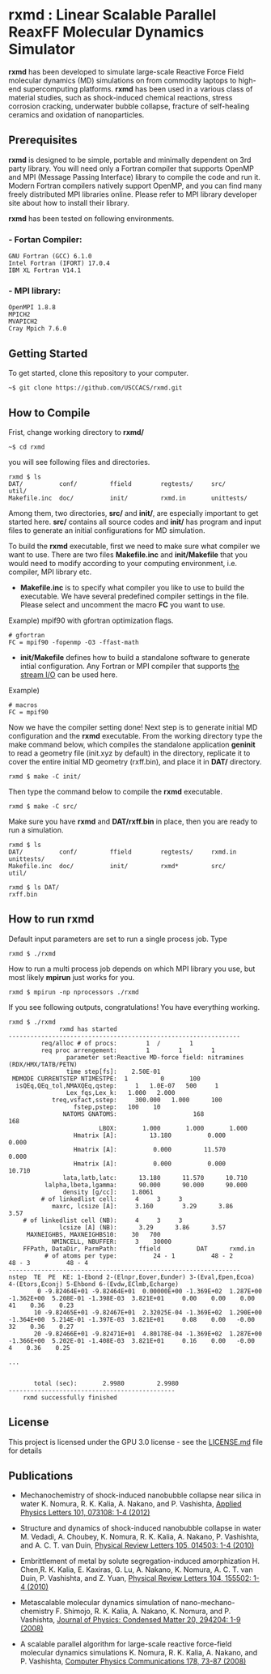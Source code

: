 # rxmd : Linear Scalable Parallel ReaxFF Molecular Dynamics Simulator

**rxmd** has been developed to simulate large-scale Reactive Force Field molecular dynamics (MD) simulations on from commodity laptops to high-end supercomputing platforms. **rxmd** has been used in a various class of material studies, such as shock-induced chemical reactions, stress corrosion cracking, underwater bubble collapse, fracture of self-healing ceramics and oxidation of nanoparticles. 

## Prerequisites

**rxmd** is designed to be simple, portable and minimally dependent on 3rd party library. You will need only a Fortran compiler that supports OpenMP and MPI (Message Passing Interface) library to compile the code and run it. Modern Fortran compilers natively support OpenMP, and you can find many freely distributed MPI libraries online. Please refer to MPI library developer site about how to install their library. 

**rxmd** has been tested on following environments.

### - Fortan Compiler: 
```
GNU Fortran (GCC) 6.1.0
Intel Fortran (IFORT) 17.0.4
IBM XL Fortran V14.1
```
### - MPI library: 
```
OpenMPI 1.8.8
MPICH2
MVAPICH2 
Cray Mpich 7.6.0
```

## Getting Started

To get started,  clone this repository to your computer. 
```
~$ git clone https://github.com/USCCACS/rxmd.git
```

## How to Compile

Frist, change working directory to **rxmd/**
```
~$ cd rxmd
```
you will see following files and directories.

```
rxmd $ ls
DAT/          conf/         ffield        regtests/     src/          util/
Makefile.inc  doc/          init/         rxmd.in       unittests/
```

Among them, two directories, **src/** and **init/**, are especially important to get started here. **src/** contains all source codes and **init/** has program and input files to generate an initial configurations for MD simulation. 

To build the **rxmd** executable, first we need to make sure what compiler we want to use. There are two files **Makefile.inc** and **init/Makefile** that you would need to modify according to your computing environment, i.e. compiler, MPI library etc. 

- **Makefile.inc** is to specify what compiler you like to use to build the executable. We have several predefined compiler settings in the file. Please select and uncomment the macro **FC** you want to use. 

Example) mpif90 with gfortran optimization flags. 
```
# gfortran
FC = mpif90 -fopenmp -O3 -ffast-math
```

- **init/Makefile** defines how to build a standalone software to generate intial configuration. Any Fortran or MPI compiler that supports [the stream I/O](https://docs.oracle.com/cd/E19205-01/819-5262/aeuca/index.html) can be used here. 

Example)
```
# macros    
FC = mpif90
```

Now we have the compiler setting done! Next step is to generate initial MD configuration and the **rxmd** executable. From the working directory type the make command below, which compiles the standalone application **geninit** to read a geometry file (init.xyz by default) in the directory, replicate it to cover the entire initial MD geometry (rxff.bin), and place it in **DAT/** directory. 

```
rxmd $ make -C init/
```

Then type the command below to compile the **rxmd** executable.

```
rxmd $ make -C src/
```

Make sure you have **rxmd** and **DAT/rxff.bin** in place, then you are ready to run a simulation.

```
rxmd $ ls
DAT/          conf/         ffield        regtests/     rxmd.in       unittests/
Makefile.inc  doc/          init/         rxmd*         src/          util/
```
```
rxmd $ ls DAT/
rxff.bin
```

## How to run rxmd

Default input parameters are set to run a single process job. Type
```
rxmd $ ./rxmd
```

How to run a multi process job depends on which MPI library you use, but most likely **mpirun** just works for you. 

```
rxmd $ mpirun -np nprocessors ./rxmd
```

If you see following outputs, congratulations! You have everything working.

```
rxmd $ ./rxmd 
              rxmd has started
----------------------------------------------------------------
         req/alloc # of procs:        1  /        1
         req proc arrengement:        1        1        1
                parameter set:Reactive MD-force field: nitramines (RDX/HMX/TATB/PETN)               
                time step[fs]:    2.50E-01
 MDMODE CURRENTSTEP NTIMESTPE:  1         0       100
  isQEq,QEq_tol,NMAXQEq,qstep:     1   1.0E-07   500     1
                Lex_fqs,Lex_k:   1.000   2.000
            treq,vsfact,sstep:     300.000   1.000      100
                  fstep,pstep:   100    10
               NATOMS GNATOMS:                     168                     168
                         LBOX:       1.000       1.000       1.000
                  Hmatrix [A]:         13.180          0.000          0.000
                  Hmatrix [A]:          0.000         11.570          0.000
                  Hmatrix [A]:          0.000          0.000         10.710
               lata,latb,latc:      13.180      11.570      10.710
          lalpha,lbeta,lgamma:      90.000      90.000      90.000
               density [g/cc]:    1.8061
         # of linkedlist cell:     4     3     3
            maxrc, lcsize [A]:     3.160        3.29      3.86      3.57
    # of linkedlist cell (NB):     4     3     3
              lcsize [A] (NB):      3.29      3.86      3.57
     MAXNEIGHBS, MAXNEIGHBS10:    30   700
            NMINCELL, NBUFFER:     3    30000
    FFPath, DataDir, ParmPath:      ffield          DAT      rxmd.in
          # of atoms per type:          24 - 1          48 - 2          48 - 3          48 - 4
----------------------------------------------------------------
nstep  TE  PE  KE: 1-Ebond 2-(Elnpr,Eover,Eunder) 3-(Eval,Epen,Ecoa) 4-(Etors,Econj) 5-Ehbond 6-(Evdw,EClmb,Echarge)
        0 -9.82464E+01 -9.82464E+01  0.00000E+00 -1.369E+02  1.287E+00 -1.362E+00  5.208E-01 -1.398E-03  3.821E+01     0.00    0.00    0.00  41    0.36    0.23
       10 -9.82465E+01 -9.82467E+01  2.32025E-04 -1.369E+02  1.290E+00 -1.364E+00  5.214E-01 -1.397E-03  3.821E+01     0.08    0.00   -0.00  32    0.36    0.27
       20 -9.82466E+01 -9.82471E+01  4.80178E-04 -1.369E+02  1.287E+00 -1.366E+00  5.202E-01 -1.408E-03  3.821E+01     0.16    0.00   -0.00   4    0.36    0.25

...


       total (sec):       2.9980         2.9980
----------------------------------------------
    rxmd successfully finished

```

## License

This project is licensed under the GPU 3.0 license - see the [LICENSE.md](LICENSE.md) file for details


## Publications
* Mechanochemistry of shock-induced nanobubble collapse near silica in water
K. Nomura, R. K. Kalia, A. Nakano, and P. Vashishta,
[Applied Physics Letters 101, 073108: 1-4  (2012)](http://aip.scitation.org/doi/10.1063/1.4746270)

* Structure and dynamics of shock-induced nanobubble collapse in water
M. Vedadi, A. Choubey, K. Nomura, R. K. Kalia, A. Nakano, P. Vashishta, and A. C. T. van Duin,
[Physical Review Letters 105, 014503: 1-4  (2010)](https://journals.aps.org/prl/abstract/10.1103/PhysRevLett.105.014503)

* Embrittlement of metal by solute segregation-induced amorphization
H. Chen,R. K. Kalia, E. Kaxiras, G. Lu, A. Nakano, K. Nomura, A. C. T. van Duin, P. Vashishta, and Z. Yuan,
[Physical Review Letters 104, 155502: 1-4  (2010)](https://journals.aps.org/prl/abstract/10.1103/PhysRevLett.104.155502)

* Metascalable molecular dynamics simulation of nano-mechano-chemistry
F. Shimojo, R. K. Kalia, A. Nakano, K. Nomura, and P. Vashishta,
[Journal of Physics: Condensed Matter 20, 294204: 1-9  (2008)](http://iopscience.iop.org/article/10.1088/0953-8984/20/29/294204)

* A scalable parallel algorithm for large-scale reactive force-field molecular dynamics simulations
K. Nomura, R. K. Kalia, A. Nakano, and P. Vashishta,
[Computer Physics Communications 178, 73-87  (2008)](http://www.sciencedirect.com/science/article/pii/S0010465507003748)
